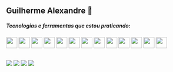 ## Guilherme Alexandre :wave:
##### Tecnologias e ferramentas que estou praticando:

<div>
  <img width="30" height="30 "src="https://cdn.jsdelivr.net/gh/devicons/devicon@latest/icons/java/java-plain.svg" />
  <img width="30" height="30 "src="https://cdn.jsdelivr.net/gh/devicons/devicon@latest/icons/spring/spring-original.svg" />
  <img width="30" height="30 "src="https://cdn.jsdelivr.net/gh/devicons/devicon@latest/icons/python/python-original.svg" />
  <img width="30" height="30 "src="https://cdn.jsdelivr.net/gh/devicons/devicon@latest/icons/django/django-plain.svg" />
  <img width="30" height="30 "src="https://cdn.jsdelivr.net/gh/devicons/devicon@latest/icons/azuresqldatabase/azuresqldatabase-original.svg" />
  <img width="30" height="30 "src="https://cdn.jsdelivr.net/gh/devicons/devicon@latest/icons/junit/junit-plain.svg" />
  <img width="30" height="30 "src="https://cdn.jsdelivr.net/gh/devicons/devicon@latest/icons/mongodb/mongodb-original.svg" />
  <img width="30" height="30 "src="https://cdn.jsdelivr.net/gh/devicons/devicon@latest/icons/docker/docker-original.svg" />
  <img width="30" height="30 "src="https://cdn.jsdelivr.net/gh/devicons/devicon@latest/icons/javascript/javascript-original.svg" />
  <img width="30" height="30 "src="https://cdn.jsdelivr.net/gh/devicons/devicon@latest/icons/nodejs/nodejs-original.svg" />
  <img width="30" height="30 "src="https://cdn.jsdelivr.net/gh/devicons/devicon@latest/icons/css3/css3-original.svg" />
  <img width="30" height="30 "src="https://cdn.jsdelivr.net/gh/devicons/devicon@latest/icons/html5/html5-original.svg" />
  <img width="30" height="30 "src="https://cdn.jsdelivr.net/gh/devicons/devicon@latest/icons/git/git-original.svg" />       
</div>


##
<a href="https://www.linkedin.com/in/guilherme-alexandre/" target="_blank"><img src="https://img.shields.io/badge/linkedin-%230077B5.svg?style=for-the-badge&logo=linkedin&logoColor=white" target="_blank"></a>
<a href="https://www.instagram.com/guilhalexandre/" target="_blank"><img src="https://img.shields.io/badge/Instagram-%23E4405F.svg?style=for-the-badge&logo=Instagram&logoColor=white" target="_blank"></a>
<a href="mailto:contato.guimalexandre@gmail.com" target="_blank"><img src="https://img.shields.io/badge/Gmail-D14836?style=for-the-badge&logo=gmail&logoColor=white" target="_blank"></a>
<a href="https://www.dio.me/users/contato_guimalexandre" target="_blank"><img src="https://img.shields.io/badge/DIO-6001D2?style=for-the-badge&logo=DIO!&logoColor=white" target="_blank"></a>
